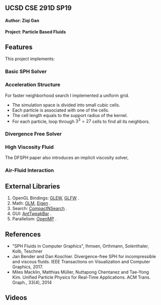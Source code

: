 ## UCSD CSE 291D  SP19
#### Author: Ziqi Gan
#### Project: Particle Based Fluids

## Features
This project implements:
### Basic SPH Solver
### Acceleration Structure
For faster neighborhood search I implemented a uniform grid.  
- The simulation space is divided into small cubic cells.
- Each particle is associated with one of the cells. 
- The cell length equals to the support radius of the kernel. 
- For each particle, loop through $3^3 = 27$ cells to find all its neighbors.
### Divergence Free Solver
### High Viscosity Fluid
The DFSPH paper also introduces an implicit viscosity solver, 
### Air-Fluid Interaction

## External Libraries
1. OpenGL Bindings: [GLEW](http://glew.sourceforge.net/), [GLFW](https://www.glfw.org/) . 
2. Math: [GLM](https://glm.g-truc.net/0.9.9/index.html), [Eigen](http://eigen.tuxfamily.org/index.php?title=Main_Page) . 
3. Search: [CompactNSearch](https://github.com/InteractiveComputerGraphics/CompactNSearch) . 
4. GUI: [AntTweakBar](http://anttweakbar.sourceforge.net/doc/) . 
5. Parallelism: [OpenMP](https://www.openmp.org/) . 

## References
- "SPH Fluids in Computer Graphics", Ihmsen, Orthmann, Solenthaler, Kolb, Teschner
- Jan Bender and Dan Koschier. Divergence-free SPH for incompressible and viscous fluids. IEEE Transactions on Visualization and Computer Graphics, 2017.
- Miles Macklin, Matthias Müller, Nuttapong Chentanez and Tae-Yong Kim. Unified Particle Physics for Real-Time Applications. ACM Trans. Graph., 33(4), 2014

## Videos
